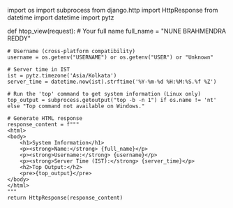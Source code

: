 import os
import subprocess
from django.http import HttpResponse
from datetime import datetime
import pytz

def htop_view(request):
    # Your full name
    full_name = "NUNE BRAHMENDRA REDDY"
    
    # Username (cross-platform compatibility)
    username = os.getenv("USERNAME") or os.getenv("USER") or "Unknown"
    
    # Server time in IST
    ist = pytz.timezone('Asia/Kolkata')
    server_time = datetime.now(ist).strftime('%Y-%m-%d %H:%M:%S.%f %Z')
    
    # Run the 'top' command to get system information (Linux only)
    top_output = subprocess.getoutput("top -b -n 1") if os.name != 'nt' else "Top command not available on Windows."
    
    # Generate HTML response
    response_content = f"""
    <html>
    <body>
        <h1>System Information</h1>
        <p><strong>Name:</strong> {full_name}</p>
        <p><strong>Username:</strong> {username}</p>
        <p><strong>Server Time (IST):</strong> {server_time}</p>
        <h2>Top Output:</h2>
        <pre>{top_output}</pre>
    </body>
    </html>
    """
    return HttpResponse(response_content)
